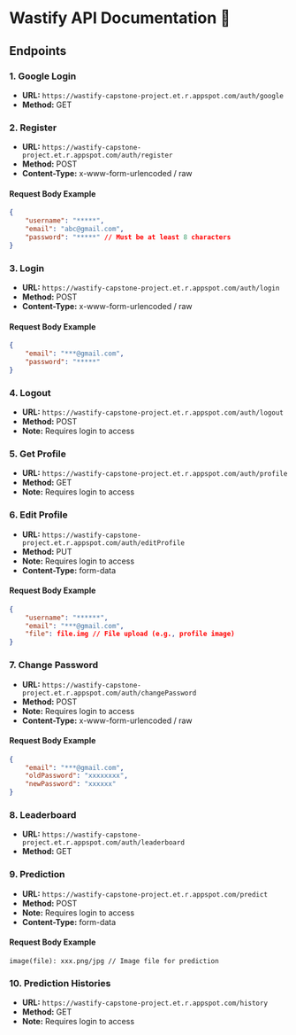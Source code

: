 # Wastify API Documentation 📝

## Endpoints

### 1. Google Login
- **URL:** `https://wastify-capstone-project.et.r.appspot.com/auth/google`
- **Method:** GET

### 2. Register
- **URL:** `https://wastify-capstone-project.et.r.appspot.com/auth/register`
- **Method:** POST
- **Content-Type:** x-www-form-urlencoded / raw

#### Request Body Example
```json
{
    "username": "*****",
    "email": "abc@gmail.com",
    "password": "*****" // Must be at least 8 characters
}
```

### 3. Login
- **URL:** `https://wastify-capstone-project.et.r.appspot.com/auth/login`
- **Method:** POST
- **Content-Type:** x-www-form-urlencoded / raw

#### Request Body Example
```json
{
    "email": "***@gmail.com",
    "password": "*****"
}
```

### 4. Logout
- **URL:** `https://wastify-capstone-project.et.r.appspot.com/auth/logout`
- **Method:** POST
- **Note:** Requires login to access

### 5. Get Profile
- **URL:** `https://wastify-capstone-project.et.r.appspot.com/auth/profile`
- **Method:** GET
- **Note:** Requires login to access

### 6. Edit Profile
- **URL:** `https://wastify-capstone-project.et.r.appspot.com/auth/editProfile`
- **Method:** PUT
- **Note:** Requires login to access
- **Content-Type:** form-data

#### Request Body Example
```json
{
    "username": "******",
    "email": "***@gmail.com",
    "file": file.img // File upload (e.g., profile image)
}
```

### 7. Change Password
- **URL:** `https://wastify-capstone-project.et.r.appspot.com/auth/changePassword`
- **Method:** POST
- **Note:** Requires login to access
- **Content-Type:** x-www-form-urlencoded / raw

#### Request Body Example
```json
{
    "email": "***@gmail.com",
    "oldPassword": "xxxxxxxx",
    "newPassword": "xxxxxx"
}
```

### 8. Leaderboard
- **URL:** `https://wastify-capstone-project.et.r.appspot.com/auth/leaderboard`
- **Method:** GET

### 9. Prediction
- **URL:** `https://wastify-capstone-project.et.r.appspot.com/predict`
- **Method:** POST
- **Note:** Requires login to access
- **Content-Type:** form-data

#### Request Body Example
```
image(file): xxx.png/jpg // Image file for prediction
```

### 10. Prediction Histories
- **URL:** `https://wastify-capstone-project.et.r.appspot.com/history`
- **Method:** GET
- **Note:** Requires login to access
